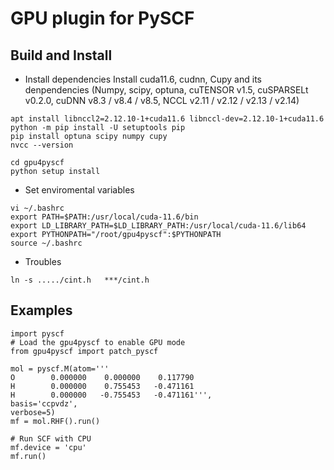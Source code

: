 GPU plugin for PySCF
====================


Build and Install
------------
- Install dependencies
Install cuda11.6, cudnn, Cupy and its denpendencies (Numpy, scipy, optuna, cuTENSOR v1.5, cuSPARSELt v0.2.0, cuDNN v8.3 / v8.4 / v8.5, NCCL v2.11 / v2.12 / v2.13 / v2.14)


```
apt install libnccl2=2.12.10-1+cuda11.6 libnccl-dev=2.12.10-1+cuda11.6  
python -m pip install -U setuptools pip  
pip install optuna scipy numpy cupy
nvcc --version

cd gpu4pyscf
python setup install
```


- Set enviromental variables
```
vi ~/.bashrc
export PATH=$PATH:/usr/local/cuda-11.6/bin
export LD_LIBRARY_PATH=$LD_LIBRARY_PATH:/usr/local/cuda-11.6/lib64
export PYTHONPATH="/root/gpu4pyscf":$PYTHONPATH
source ~/.bashrc
```

- Troubles
```
ln -s ...../cint.h   ***/cint.h
```

Examples
--------
```
import pyscf
# Load the gpu4pyscf to enable GPU mode
from gpu4pyscf import patch_pyscf

mol = pyscf.M(atom='''
O        0.000000    0.000000    0.117790
H        0.000000    0.755453   -0.471161
H        0.000000   -0.755453   -0.471161''',
basis='ccpvdz',
verbose=5)
mf = mol.RHF().run()

# Run SCF with CPU
mf.device = 'cpu'
mf.run()
```
